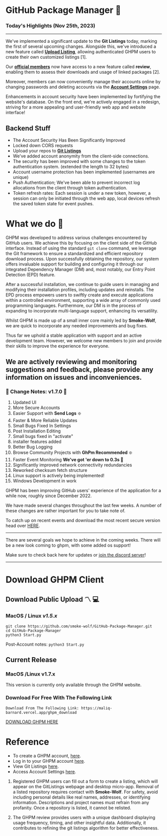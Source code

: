 


# GitHub Package Manager  :low_brightness:


### Today's Highlights (Nov 25th, 2023)

----------

We've implemented a significant update to the **Git Listings** today, marking the first of several upcoming changes. Alongside this, we've introduced a new feature called **[Upload Listing](https://maliq-barnard.vercel.app/gpm/upload_listing.html)**, allowing authenticated GHPM users to create their own customized listings [1].

Our **[official members](https://smoke-wolf.vercel.app/ghpm_download.html)** now have access to a new feature called **review**, enabling them to assess their downloads and usage of linked packages [2].

Moreover, members can now conveniently manage their accounts online by changing passwords and deleting accounts via the [**Account Settings**](https://smoke-wolf.vercel.app/gpm/accountsettings.html) page.

Enhancements in account security have been implemented by fortifying the website's database. On the front end, we're actively engaged in a redesign, striving for a more appealing and user-friendly web app and website interface!

**Backend Stuff**
-
- The Account Security Has Been Significantly Improved
- Locked down CORS requests
-  Upload your repos to [**Git Listings**](https://smoke-wolf.vercel.app/gpm/listing.html)
 - We've added account anonymity from the client-side connections. 
 - The security has been improved with some changes to the token authentication system. (extended the length to 32 bytes)
 - Account username protection has been implemented (usernames are unique)
 - Push Authentication; We've been able to prevent incorrect log allocations from the client through token authentication. 
 - Token refresh rates: Each session is under a new token, however, a session can only be initiated through the web app, local devices refresh the saved token state for event pushes. 
 

# What we do :stars:
  
GHPM was developed to address various challenges encountered by GitHub users. We achieve this by focusing on the client side of the GitHub interface. Instead of using the standard `git clone` command, we leverage the Git framework to ensure a standardized and efficient repository download process. Upon successfully obtaining the repository, our system offers invaluable support for building and configuring it through our integrated Dependency Manager (DM) and, most notably, our Entry Point Detection (EPD) feature.

After a successful installation, we continue to guide users in managing and modifying their installation profiles, including updates and reinstalls. The EPD process empowers users to swiftly create and execute applications within a controlled environment, supporting a wide array of commonly used programming languages. Furthermore, our DM is in the process of expanding to incorporate multi-language support, enhancing its versatility.


Whilst GHPM is made up of a small inner core mainly led by **Smoke-Wolf**, we are quick to incorporate any needed improvements and bug fixes. 

Thus far we uphold a stable application with support and an active development team. However, we welcome new members to join and provide their skills to improve the experience for everyone.

We are actively reviewing and monitoring suggestions and feedback, please provide any information on issues and inconveniences.
---



### :currency_exchange: Change Notes: v1.7.0 :currency_exchange:

 

 1. Updated UI
 2. More Secure Accounts
 3. Easier Support with **Send Logs**  :sparkle:
 4. Faster & More Reliable Updates
 5. Small Bugs Fixed In Settings
 6. Post Installation Editing
 7. Small bugs fixed in "activate"
 8. installer features added
 9. Better Bug Logging
 10. Browse Community Projects with **GhPm Recommended**  :sparkle:
 11. Faster Event Monitoring **We've got 'er down to 0.3s	:pray:**
 12. Significantly improved network connectivity redundancies
 13. Reworked checksum fetch structure
 14. Linux support is actively being implemented!
 15. Windows Development in work

GHPM has been improving GitHub users' experience of the application for a while now, roughly since December 2022. 

We have made several changes throughout the last few weeks. A number of these changes are rather important for you to take note of.

To catch up on recent events and download the most recent secure version head over [HERE](https://smoke-wolf.vercel.app/ghpm_download.html).

-----

There are several goals we hope to achieve in the coming weeks. There will be a new look coming to ghpm, with some added os support!

Make sure to check back here for updates or [join the discord server](https://discord.gg/j95ghjqsz)!



-----
# Download GHPM Client

## Download Public Upload  :part_alternation_mark: :computer:

### MacOS / Linux *v1.5.x*
	git clone https://github.com/smoke-wolf/GitHub-Package-Manager.git
	cd GitHub-Package-Manager
	python3 Start.py
	
Post-Account notes:
`python3 Start.py `

## Current Release
### MacOS /Linux v1.7.x
This version is currently only available through the GHPM website.
	
### Download For Free With The Following Link
	
	Download From The Following Link: https://maliq-barnard.vercel.app/ghpm_download
	
[DOWNLOAD GHPM HERE](https://smoke-wolf.vercel.app/ghpm_download.html)



# Reference

-   To create a GHPM account, [here](https://ghpm.vercel.app/create).
-   Log in to your GHPM account [here](https://smoke-wolf.vercel.app/gpm/Login.html).
-   View Git Listings [here](https://smoke-wolf.vercel.app/gpm/listing.html).
-   Access Account Settings [here](https://smoke-wolf.vercel.app/gpm/accountsettings.html).

1.  Registered GHPM users can fill out a form to create a listing, which will appear on the GitListings webpage and desktop micro-app. Removal of a listed repository requires contact with **Smoke-Wolf**. For safety, avoid including personal details like real names, addresses, or identifying information. Descriptions and project names must refrain from any profanity. Once a repository is listed, it cannot be relisted.
    
2.  The GHPM review provides users with a unique dashboard displaying usage frequency, timing, and other insightful data. Additionally, it contributes to refining the git listings algorithm for better effectiveness.
